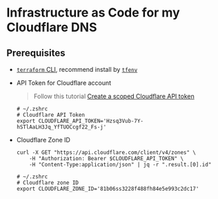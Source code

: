 # Infrastructure as Code for my Cloudflare DNS

## Prerequisites

- [`terraform` CLI](https://developer.hashicorp.com/terraform/tutorials/aws-get-started/install-cli), recommend install by [`tfenv`](https://github.com/tfutils/tfenv)

- API Token for Cloudflare account

  > Follow this tutorial [Create a scoped Cloudflare API token](https://developer.hashicorp.com/terraform/tutorials/aws/cloudflare-static-website#create-a-scoped-cloudflare-api-token)

  ```shell
  # ~/.zshrc
  # Cloudflare API Token
  export CLOUDFLARE_API_TOKEN='Hzsq3Vub-7Y-hSTlAaLH3Jq_YfTUOCcgf22_Fs-j'
  ```

- Cloudflare Zone ID

  ```shell
  curl -X GET "https://api.cloudflare.com/client/v4/zones" \
      -H "Authorization: Bearer $CLOUDFLARE_API_TOKEN" \
      -H "Content-Type:application/json" | jq -r ".result.[0].id"
  ```

  ```shell
  # ~/.zshrc
  # Cloudflare zone ID
  export CLOUDFLARE_ZONE_ID='81b06ss3228f488fh84e5e993c2dc17'
  ```
